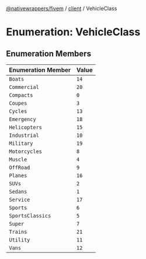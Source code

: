 [@nativewrappers/fivem](../../README.md) / [client](../README.md) / VehicleClass

# Enumeration: VehicleClass

## Enumeration Members

| Enumeration Member | Value |
| :------ | :------ |
| `Boats` | `14` |
| `Commercial` | `20` |
| `Compacts` | `0` |
| `Coupes` | `3` |
| `Cycles` | `13` |
| `Emergency` | `18` |
| `Helicopters` | `15` |
| `Industrial` | `10` |
| `Military` | `19` |
| `Motorcycles` | `8` |
| `Muscle` | `4` |
| `OffRoad` | `9` |
| `Planes` | `16` |
| `SUVs` | `2` |
| `Sedans` | `1` |
| `Service` | `17` |
| `Sports` | `6` |
| `SportsClassics` | `5` |
| `Super` | `7` |
| `Trains` | `21` |
| `Utility` | `11` |
| `Vans` | `12` |
